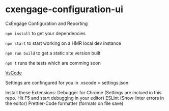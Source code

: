 # cxengage-configuration-ui

CxEngage Configuration and Reporting

`npm install` to get your dependencies

`npm start` to start working on a HMR local dev instance

`npm run build` to get a static site version built

`npm t` runs the tests which are comming soon

[VsCode](https://code.visualstudio.com/download)

Settings are confingured for you in .vscode > settings.json

Install these Extensions:
Debugger for Chrome (Settings are inclued in this repo. Hit F5 and start debugging in your editor)
ESLint (Show linter errors in the editor)
Prettier-Code formatter (formats on file save)
